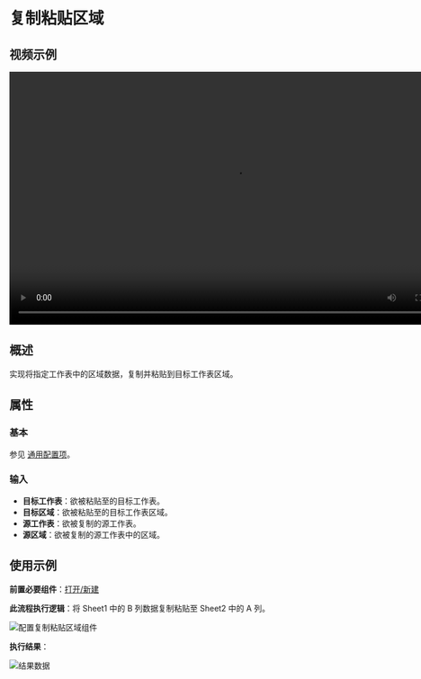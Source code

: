 # 复制粘贴区域

## 视频示例

<video controls height='450px' width='800px' src="https://encooacademy.oss-cn-shanghai.aliyuncs.com/activity/CopyAndPasteArea.mp4"></video>

## 概述

实现将指定工作表中的区域数据，复制并粘贴到目标工作表区域。

## 属性

### 基本

参见 [通用配置项](../../Appendix/CommonConfigurationItems.md)。

### 输入

- **目标工作表**：欲被粘贴至的目标工作表。
- **目标区域**：欲被粘贴至的目标工作表区域。
- **源工作表**：欲被复制的源工作表。
- **源区域**：欲被复制的源工作表中的区域。

## 使用示例

**前置必要组件**：[打开/新建](../OfficeExcel/OpenExcel.md)

**此流程执行逻辑**：将 Sheet1 中的 B 列数据复制粘贴至 Sheet2 中的 A 列。

![配置复制粘贴区域组件](https://docimages.blob.core.chinacloudapi.cn/images/Activities/copyandpaste20201217.png)  

**执行结果**：

![结果数据](https://docimages.blob.core.chinacloudapi.cn/images/Activities/copyandpasteresult20201217.png)
